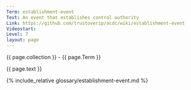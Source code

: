 ```yaml
---
Term: establishment-event
Text: An event that establishes control authority
Link: https://github.com/trustoverip/acdc/wiki/establishment-event
Videostart: 
Level: 7
layout: page
---
```


{{ page.collection }} - {{ page.Term }}

   {{ page.text }}

{% include_relative glossary/establishment-event.md %}
